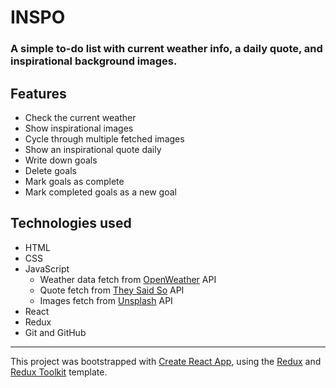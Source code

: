 # INSPO
### A simple to-do list with current weather info, a daily quote, and inspirational background images.

## Features
- Check the current weather
- Show inspirational images
- Cycle through multiple fetched images
- Show an inspirational quote daily
- Write down goals
- Delete goals
- Mark goals as complete
- Mark completed goals as a new goal


## Technologies used
- HTML
- CSS
- JavaScript
   - Weather data fetch from [OpenWeather](https://openweathermap.org/) API
   - Quote fetch from [They Said So](https://theysaidso.com/) API
   - Images fetch from [Unsplash](https://unsplash.com/) API
- React
- Redux
- Git and GitHub

---

This project was bootstrapped with [Create React App](https://github.com/facebook/create-react-app), using the [Redux](https://redux.js.org/) and [Redux Toolkit](https://redux-toolkit.js.org/) template.
